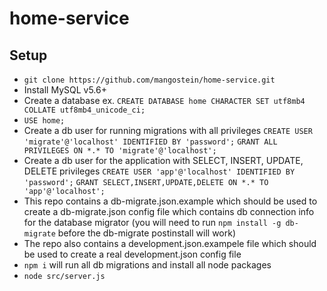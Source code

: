 # home-service

## Setup
* `git clone https://github.com/mangostein/home-service.git`
* Install MySQL v5.6+
* Create a database ex. `CREATE DATABASE home CHARACTER SET utf8mb4 COLLATE utf8mb4_unicode_ci;`
* `USE home;`
* Create a db user for running migrations with all privileges
`CREATE USER 'migrate'@'localhost' IDENTIFIED BY 'password';`
`GRANT ALL PRIVILEGES ON *.* TO 'migrate'@'localhost';`
* Create a db user for the application with SELECT, INSERT, UPDATE, DELETE privileges
`CREATE USER 'app'@'localhost' IDENTIFIED BY 'password';`
`GRANT SELECT,INSERT,UPDATE,DELETE ON *.* TO 'app'@'localhost';`
* This repo contains a db-migrate.json.example which should be used to create a db-migrate.json config file which contains db connection info for the database migrator (you will need to run `npm install -g db-migrate` before the db-migrate postinstall will work)
* The repo also contains a development.json.exampele file which should be used to create a real development.json config file
* `npm i` will run all db migrations and install all node packages
* `node src/server.js`
